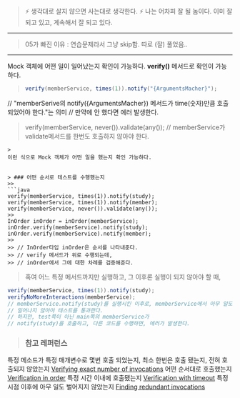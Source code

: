 > ⚡ 생각대로 살지 않으면 사는대로 생각한다.
> ⚡ 나는 어차피 잘 될 놈이다. 이미 잘 되고 있고, 계속해서 잘 되고 있다.

---
> 05가 빠진 이유 : 연습문제라서 그냥 skip함.
따로 (잘) 풀었음..

---

Mock 객체에 어떤 일이 일어났는지 확인이 가능하다.
**verify()** 메서드로 확인이 가능하다.

> ```java
>verify(memberService, times(1)).notify("{ArgumentsMacher}");
// "memberSerive의 notify({ArgumentsMacher}) 메서드가 time(숫자)만큼 호출되었어야 한다."는 의미
// 만약에 안 했다면 에러 발생한다.
>
>verify(memberService, never()).validate(any());
// memberService가 validate메서드를 한번도 호출하지 않아야 한다.
```
>
이런 식으로 Mock 객체가 어떤 일을 했는지 확인 가능하다.


> ### 어떤 순서로 테스트를 수행했는지
>> 
```java
verify(memberService, times(1)).notify(study);
verify(memberService, times(1)).notify(member);
verify(memberService, never()).validate(any());
>>
InOrder inOrder = inOrder(memberService);
inOrder.verify(memberService).notify(study);
inOrder.verify(memberService).notify(member);
>> 
>> // InOrder타입 inOrder은 순서를 나타내준다.
>> // verify 메서드가 위로 수행되는데, 
>> // inOrder에서 그에 대한 차례를 검증해준다.
```

>혹여 어느 특정 메서드까지만 실행하고, 그 이후론 실행이 되지 않아야 할 때, 
>>
```java
verify(memberService, times(1)).notify(study);
verifyNoMoreInteractions(memberService);
// memberService.notify(study)를 실행시킨 이후로, memberService에서 아무 일도 일어나지 않아야 한다.
// 일어나지 않아야 테스트를 통과한다. 
// 하지만, test쪽이 아닌 main쪽의 memberService가 
// notify(study)를 호출하고, 다른 코드를 수행하면, 에러가 발생한다.
```


> ### 참고 레퍼런스
>
특정 메소드가 특정 매개변수로 몇번 호출 되었는지, 최소 한번은 호출 됐는지, 전혀 호출되지 않았는지
[Verifying exact number of invocations](https://javadoc.io/doc/org.mockito/mockito-core/latest/org/mockito/Mockito.html#exact_verification)
어떤 순서대로 호출했는지
[Verification in order](https://javadoc.io/doc/org.mockito/mockito-core/latest/org/mockito/Mockito.html#in_order_verification)
특정 시간 이내에 호출됐는지
[Verification with timeout](https://javadoc.io/doc/org.mockito/mockito-core/latest/org/mockito/Mockito.html#verification_timeout)
특정 시점 이후에 아무 일도 벌어지지 않았는지
[Finding redundant invocations](https://javadoc.io/doc/org.mockito/mockito-core/latest/org/mockito/Mockito.html#finding_redundant_invocations)

